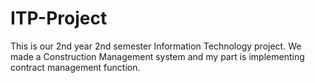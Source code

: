 # ITP-Project
This is our 2nd year 2nd semester Information Technology project.
We made a Construction Management system and my part is implementing contract management function.
